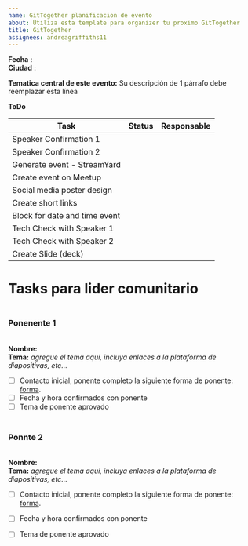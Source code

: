 ```yaml
---
name: GitTogether planificacion de evento
about: Utiliza esta template para organizer tu proximo GitTogether 
title: GitTogether
assignees: andreagriffiths11
---
```

<!-- Hola! Bienvenido a este fichero --> 
**Fecha** :  <br>
**Ciudad** :  <br>

**Tematica central de este evento:** <!-- lo mejor que pueda, siga el calendario temático. Cuando se decida su tema general, narrativa, hilo para el evento, agréguelo aquí. -->
Su descripción de 1 párrafo debe reemplazar esta línea

**ToDo** 

<!-- Complete esto a medida que organiza su evento, pero manténgalo en la parte superior de la edición para que sea más fácil para la gente seguirlo. -->

| Task| Status| Responsable |
| --- | --- | --- |
| Speaker Confirmation 1 |  |  |
| Speaker Confirmation 2  |   |  |
| Generate event - StreamYard |  |  |
| Create event on Meetup |    |  |
| Social media poster design |   |  |
| Create short links |   |  |
| Block for date and time event |   |  |
| Tech Check with Speaker 1 |   |   |
| Tech Check with Speaker 2 |    |   |
| Create Slide (deck) |  |   |

# Tasks para lider comunitario 

### <br> **Ponenente 1**
<br> **Nombre:** 
<br> **Tema:** _agregue el tema aquí, incluya enlaces a la plataforma de diapositivas, etc..._
- [ ] Contacto inicial, ponente completo la siguiente forma de ponente: [forma](https://githubmeetup.typeform.com/to/avPXjuPY).
- [ ] Fecha y hora confirmados con ponente
- [ ] Tema de ponente aprovado

### <br> **Ponnte 2**
<br> **Nombre:** 
<br> **Tema:** _agregue el tema aquí, incluya enlaces a la plataforma de diapositivas, etc..._
- [ ] Contacto inicial, ponente completo la siguiente forma de ponente: [forma](https://githubmeetup.typeform.com/to/avPXjuPY).
- [ ] Fecha y hora confirmados con ponente
- [ ] Tema de ponente aprovado



